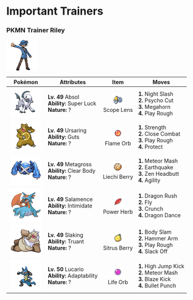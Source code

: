 # Important Trainers

### PKMN Trainer Riley

![PKMN Trainer Riley](../../assets/important_trainers/riley.png)

| Pokémon | Attributes | Item | Moves |
|:-------:|------------|:----:|-------|
| ![Absol](../../assets/sprites/absol/front.gif) | **Lv. 49** Absol<br>**Ability:** Super Luck<br>**Nature:** ? | ![Scope Lens](../../assets/items/scope_lens.png "An item to be held by a Pokémon. It is a lens that boosts the holder’s critical-hit ratio.")<br>Scope Lens | **1.** Night Slash<br>**2.** Psycho Cut<br>**3.** Megahorn<br>**4.** Play Rough |
| ![Ursaring](../../assets/sprites/ursaring/front.gif) | **Lv. 49** Ursaring<br>**Ability:** Guts<br>**Nature:** ? | ![Flame Orb](../../assets/items/flame_orb.png "An item to be held by a Pokémon. It is a bizarre orb that inflicts a burn on the holder in battle.")<br>Flame Orb | **1.** Strength<br>**2.** Close Combat<br>**3.** Play Rough<br>**4.** Protect |
| ![Metagross](../../assets/sprites/metagross/front.gif) | **Lv. 49** Metagross<br>**Ability:** Clear Body<br>**Nature:** ? | ![Liechi Berry](../../assets/items/liechi_berry.png "A Poffin ingredient. If held by a Pokémon, it raises its Attack stat in a pinch.")<br>Liechi Berry | **1.** Meteor Mash<br>**2.** Earthquake<br>**3.** Zen Headbutt<br>**4.** Agility |
| ![Salamence](../../assets/sprites/salamence/front.gif) | **Lv. 49** Salamence<br>**Ability:** Intimidate<br>**Nature:** ? | ![Power Herb](../../assets/items/power_herb.png "A single-use item to be held by a Pokémon. It allows the immediate use of a move that charges on the first turn.")<br>Power Herb | **1.** Dragon Rush<br>**2.** Fly<br>**3.** Crunch<br>**4.** Dragon Dance |
| ![Slaking](../../assets/sprites/slaking/front.gif) | **Lv. 49** Slaking<br>**Ability:** Truant<br>**Nature:** ? | ![Sitrus Berry](../../assets/items/sitrus_berry.png "A Poffin ingredient. It may be used or held by a Pokémon to heal the user’s HP a little.")<br>Sitrus Berry | **1.** Body Slam<br>**2.** Hammer Arm<br>**3.** Play Rough<br>**4.** Slack Off |
| ![Lucario](../../assets/sprites/lucario/front.gif) | **Lv. 50** Lucario<br>**Ability:** Adaptability<br>**Nature:** ? | ![Life Orb](../../assets/items/life_orb.png "An item to be held by a Pokémon. It boosts the power of moves, but at the cost of some HP on each hit.")<br>Life Orb | **1.** High Jump Kick<br>**2.** Meteor Mash<br>**3.** Blaze Kick<br>**4.** Bullet Punch |


